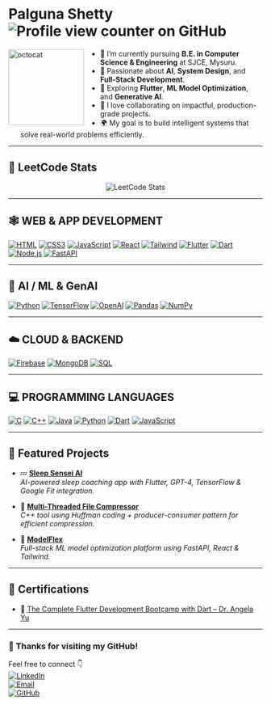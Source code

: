 # Palguna Shetty ![Profile view counter on GitHub](https://komarev.com/ghpvc/?username=perisicnikola37)

<img align="left" height="150" src="https://user-images.githubusercontent.com/69384657/179312151-fdabe3af-823f-41ab-a6d4-17a72af4e9e8.png" alt="octocat" style="margin-right: 2rem;" />

- 🔭 I’m currently pursuing **B.E. in Computer Science & Engineering** at SJCE, Mysuru.  
- 🧠 Passionate about **AI**, **System Design**, and **Full-Stack Development**.  
- 🚀 Exploring **Flutter**, **ML Model Optimization**, and **Generative AI**.  
- 👯 I love collaborating on impactful, production-grade projects.  
- 🌍 My goal is to build intelligent systems that solve real-world problems efficiently.  

---

## 🧠 LeetCode Stats

<p align="center">
  <img src="https://leetcard.jacoblin.cool/palguna26?theme=dark&font=Baloo%20Bhai%202&ext=contest" alt="LeetCode Stats" />
</p>

---

## 🕸️ **WEB & APP DEVELOPMENT**

[![HTML](https://img.shields.io/badge/HTML5-E34F26?style=for-the-badge&logo=html5&logoColor=white)]()
[![CSS3](https://img.shields.io/badge/CSS3-1572B6?style=for-the-badge&logo=css3&logoColor=white)]()
[![JavaScript](https://img.shields.io/badge/JavaScript-F7DF1E?style=for-the-badge&logo=javascript&logoColor=black)]()
[![React](https://img.shields.io/badge/React-20232A?style=for-the-badge&logo=react&logoColor=61DAFB)]()
[![Tailwind](https://img.shields.io/badge/Tailwind_CSS-38B2AC?style=for-the-badge&logo=tailwind-css&logoColor=white)]()
[![Flutter](https://img.shields.io/badge/Flutter-02569B?style=for-the-badge&logo=flutter&logoColor=white)]()
[![Dart](https://img.shields.io/badge/Dart-0175C2?style=for-the-badge&logo=dart&logoColor=white)]()
[![Node.js](https://img.shields.io/badge/Node.js-43853D?style=for-the-badge&logo=node.js&logoColor=white)]()
[![FastAPI](https://img.shields.io/badge/FastAPI-009688?style=for-the-badge&logo=fastapi&logoColor=white)]()

---

## 🤖 **AI / ML & GenAI**

[![Python](https://img.shields.io/badge/Python-3776AB?style=for-the-badge&logo=python&logoColor=white)]()
[![TensorFlow](https://img.shields.io/badge/TensorFlow-FF6F00?style=for-the-badge&logo=tensorflow&logoColor=white)]()
[![OpenAI](https://img.shields.io/badge/OpenAI-412991?style=for-the-badge&logo=openai&logoColor=white)]()
[![Pandas](https://img.shields.io/badge/Pandas-150458?style=for-the-badge&logo=pandas&logoColor=white)]()
[![NumPy](https://img.shields.io/badge/NumPy-013243?style=for-the-badge&logo=numpy&logoColor=white)]()

---

## ☁️ **CLOUD & BACKEND**

[![Firebase](https://img.shields.io/badge/Firebase-FFCA28?style=for-the-badge&logo=firebase&logoColor=black)]()
[![MongoDB](https://img.shields.io/badge/MongoDB-4EA94B?style=for-the-badge&logo=mongodb&logoColor=white)]()
[![SQL](https://img.shields.io/badge/SQL-4479A1?style=for-the-badge&logo=sqlite&logoColor=white)]()


---

## 💻 **PROGRAMMING LANGUAGES**

[![C](https://img.shields.io/badge/C-00599C?style=for-the-badge&logo=c&logoColor=white)]()
[![C++](https://img.shields.io/badge/C++-00599C?style=for-the-badge&logo=c%2B%2B&logoColor=white)]()
[![Java](https://img.shields.io/badge/Java-ED8B00?style=for-the-badge&logo=java&logoColor=white)]()
[![Python](https://img.shields.io/badge/Python-3776AB?style=for-the-badge&logo=python&logoColor=white)]()
[![Dart](https://img.shields.io/badge/Dart-0175C2?style=for-the-badge&logo=dart&logoColor=white)]()
[![JavaScript](https://img.shields.io/badge/JavaScript-F7DF1E?style=for-the-badge&logo=javascript&logoColor=black)]()

---

## 🧠 **Featured Projects**

- 💤 **[Sleep Sensei AI](https://github.com/palguna26/sleep_sensei_ai)**  
  _AI-powered sleep coaching app with Flutter, GPT-4, TensorFlow & Google Fit integration._

- 🧵 **[Multi-Threaded File Compressor](https://github.com/palguna26/FileCompressor)**  
  _C++ tool using Huffman coding + producer-consumer pattern for efficient compression._

- 🧠 **[ModelFlex](https://github.com/palguna26/ModelFlex)**  
  _Full-stack ML model optimization platform using FastAPI, React & Tailwind._

---

## 🧾 Certifications

- 🥇 [The Complete Flutter Development Bootcamp with Dart – Dr. Angela Yu](https://www.udemy.com/certificate/UC-2d7e986e-4515-4f2e-8921-b4ca791fa2e3/)

---

### 🙌 Thanks for visiting my GitHub!

Feel free to connect 👇  
[![LinkedIn](https://img.shields.io/badge/LinkedIn-Palguna%20Shetty-blue?style=for-the-badge&logo=linkedin)](https://www.linkedin.com/in/palguna-shetty-ba9924253/)  
[![Email](https://img.shields.io/badge/Email-palgunashetty263%40gmail.com-red?style=for-the-badge&logo=gmail&logoColor=white)](mailto:palgunashetty263@gmail.com)  
[![GitHub](https://img.shields.io/badge/GitHub-palguna26-black?style=for-the-badge&logo=github)](https://github.com/palguna26)
